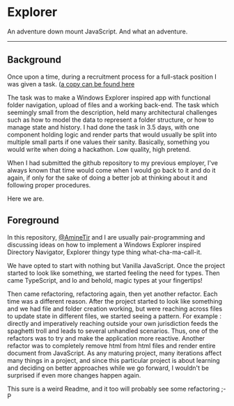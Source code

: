 # Explorer
An adventure down mount JavaScript. And what an adventure.

---

## Background

Once upon a time, during a recruitment process for a full-stack position I was given a task. ([a copy can be found here](https://github.com/abderrahmane-tj/file-manager)

The task was to make a Windows Explorer inspired app with functional folder navigation, upload of files and a working back-end. The task which seemingly small from the description, held many architectural challenges such as how to model the data to represent a folder structure, or how to manage state and history. I had done the task in 3.5 days, with one component holding logic and render parts that would usually be split into multiple small parts if one values their sanity. Basically, something you would write when doing a hackathon. Low quality, high pretend. 

When I had submitted the github repository to my previous employer, I've always known that time would come when I would go back to it and do it again, if only for the sake of doing a better job at thinking about it and following proper procedures.

Here we are.

## Foreground

In this repository, [@AmineTir](https://github.com/AmineTir) and I are usually pair-programming and discussing ideas on how to implement a Windows Explorer inspired Directory Navigator, Explorer thingy type thing what-cha-ma-call-it.

We have opted to start with nothing but Vanilla JavaScript. Once the project started to look like something, we started feeling the need for types. Then came TypeScript, and lo and behold, magic types at your fingertips!

Then came refactoring, refactoring again, then yet another refactor. Each time was a different reason. After the project started to look like something and we had file and folder creation working, but were reaching across files to update state in different files, we started seeing a pattern. For example : directly and imperatively reaching outside your own jurisdiction feeds the spaghetti troll and leads to several unhandled scenarios. Thus, one of the refactors was to try and make the application more reactive. Another refactor was to completely remove html from html files and render entire document from JavaScript. As any maturing project, many iterations affect many things in a project, and since this particular project is about learning and deciding on better approaches while we go forward, I wouldn't be surprised if even more changes happen again.

This sure is a weird Readme, and it too will probably see some refactoring ;-P

